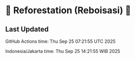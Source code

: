 
# 🌳 Reforestation (Reboisasi) 🌲

## Last Updated

GitHub Actions time: Thu Sep 25 07:21:55 UTC 2025

Indonesia/Jakarta time: Thu Sep 25 14:21:55 WIB 2025
